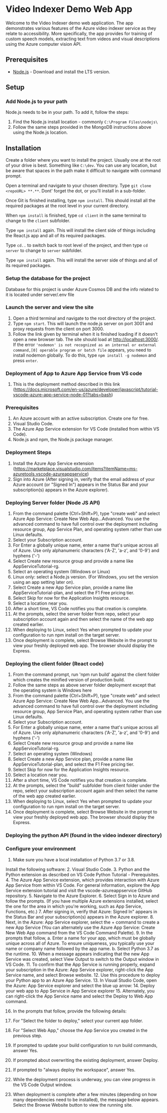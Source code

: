 # Video Indexer Demo Web App

Welcome to the Video Indexer demo web application. The app demonstrates various features of the Azure video indexer service as they relate to accessibility. More specifically, the app provides for training of custom speech models, extracting text from videos and visual descriptions using the Azure computer vision API.

## Prerequisites
* [Node.js](https://nodejs.org/en/download/) - Download and install the LTS version.

## Setup

### Add Node.js to your path
Node.js needs to be in your path. To add it, follow the steps:

1. Find the Node.js install location - commonly `C:\Program Files\nodejs\`
2. Follow the same steps provided in the MongoDB instructions above using the Node.js location.

## Installation
Create a folder where you want to install the project. Usually one at the root of your drive is best. Something like `C:\dev`. You can use any location, but be aware that spaces in the path make it difficult to navigate with command prompt.

Open a terminal and navigate to your chosen directory. Type `git clone <repoURL> **.**`. Dont' forget the dot, or you'll install in a sub-folder.

Once Git is finished installing, type `npm install`. This should install all the required packages at the root level in your current directory.

When `npm install` is finished, type `cd client` in the same terminal to change to the `client` subfolder.

Type `npm install` again. This will install the client side of things including the React.js app and all of its required packages.

Type `cd..` to switch back to root level of the project, and then type `cd server` to change to `server` subfolder.

Type `npm install` again. This will install the server side of things and all of its required packages.

### Setup the database for the project
Database for this project is under Azure Cosmos DB and the info related to it is located under server/.env file

### Launch the server and view the site
1. Open a third terminal and navigate to the root directory of the project.
2. Type `npm start`. This will launch the node.js server on port 3001 and proxy requests from the client on port 3000.
3. Follow the link given by terminal when it is finished loading if it doesn't open a new browser tab. The site should load at [http://localhost:3000/](http://localhost:3000/). If the error `'nodemon' is not recognized as an internal or external command,[0] operable program or batch file` appears, you need to install nodemon globally. To do this, type `npm install -g nodemon` and press `enter`.

### Deployment of App to Azure App Service from VS code
1. This is the deployment method described in this link (https://docs.microsoft.com/en-us/azure/developer/javascript/tutorial-vscode-azure-app-service-node-01?tabs=bash)
### Prerequisites
1. An Azure account with an active subscription. Create one for free.
2. Visual Studio Code.
3. The Azure App Service extension for VS Code (installed from within VS Code).
4. Node.js and npm, the Node.js package manager.

### Deployment Steps
1. Install the Azure App Service extension (https://marketplace.visualstudio.com/items?itemName=ms-azuretools.vscode-azureappservice)
2. Sign into Azure (After signing in, verify that the email address of your Azure account (or "Signed In") appears in the Status Bar and your subscription(s) appears in the Azure explorer).

### Deploying Server folder (Node JS API)
1. From the command palette (Ctrl+Shift+P), type "create web" and select Azure App Service: Create New Web App...Advanced. You use the advanced command to have full control over the deployment including resource group, App Service Plan, and operating system rather than use Linux defaults.
2. Select your Subscription account.
3. For Enter a globally unique name, enter a name that's unique across all of Azure. Use only alphanumeric characters ('A-Z', 'a-z', and '0-9') and hyphens ('-')
4. Select Create new resource group and provide a name like AppServiceTutorial-rg.
5. Select an operating system (Windows or Linux)
6. Linux only: select a Node.js version. (For Windows, you set the version using an app setting later on).
7. Select Create a new App Service plan, provide a name like AppServiceTutorial-plan, and select the F1 Free pricing tier.
8. Select Skip for now for the Application Insights resource.
9. Select a location near you.
10. After a short time, VS Code notifies you that creation is complete.
11. At the prompts, select the server folder from repo, select your subscription account again and then select the name of the web app created earlier.
12. When deploying to Linux, select Yes when prompted to update your configuration to run npm install on the target server.
13. Once deployment is complete, select Browse Website in the prompt to view your freshly deployed web app. The browser should display the Express.

### Deploying the client folder (React code)
1. From the command prompt, run 'npm run build' against the client folder which creates the minified version of production build.
2. Follow the same steps as above server folder deployment except that the operating system is Windows here
3. From the command palette (Ctrl+Shift+P), type "create web" and select Azure App Service: Create New Web App...Advanced. You use the advanced command to have full control over the deployment including resource group, App Service Plan, and operating system rather than use Linux defaults.
4. Select your Subscription account.
5. For Enter a globally unique name, enter a name that's unique across all of Azure. Use only alphanumeric characters ('A-Z', 'a-z', and '0-9') and hyphens ('-')
6. Select Create new resource group and provide a name like AppServiceTutorial-rg.
7. Select an operating system (Windows)
8. Select Create a new App Service plan, provide a name like AppServiceTutorial-plan, and select the F1 Free pricing tier.
9. Select Skip for now for the Application Insights resource.
10. Select a location near you.
11. After a short time, VS Code notifies you that creation is complete.
12. At the prompts, select the "build" subfolder from client folder under the repo, select your subscription account again and then select the name of the web app created earlier.
13. When deploying to Linux, select Yes when prompted to update your configuration to run npm install on the target server.
14. Once deployment is complete, select Browse Website in the prompt to view your freshly deployed web app. The browser should display the Express.

### Deploying the python API (found in the video indexer directory)
### Configure your environment
1. Make sure you have a local installation of Python 3.7 or 3.8.

Install the following software:
2. Visual Studio Code.
3. Python and the Python extension as described on VS Code Python Tutorial - Prerequisites.
4. The Azure App Service extension, which provides interaction with Azure App Service from within VS Code. For general information, explore the App Service extension tutorial and visit the vscode-azureappservice GitHub repository.
5. Navigate to the Azure Explorer.
6. Select Sign in to Azure and follow the prompts. (If you have multiple Azure extensions installed, select the one for the area in which you're working, such as App Service, Functions, etc.)
7. After signing in, verify that Azure: Signed In" appears in the Status Bar and your subscription(s) appears in the Azure explorer.
8. Next, in the Azure: App Service explorer, select the + command to create a new App Service (You can alternately use the Azure App Service: Create New Web App command from the VS Code Command Palette).
9. In the prompts that follow,
  a. Enter a name for your app, which must be globally unique across all of Azure. To ensure uniqueness, you typically use your name or company name followed by the app name.
  b. Select Python 3.7 as the runtime.
10. When a message appears indicating that the new App Service was created, select View Output to switch to the Output window in VS Code.
11. To confirm that the App Service is running properly, expand your subscription in the Azure: App Service explorer, right-click the App Service name, and select Browse website.
12. Use this procedure to deploy your Python app to an Azure App Service.
13. In Visual Studio Code, open the Azure: App Service explorer and select the blue up arrow:
14. Deploy your web app to App Service in App Service explorer
15. Alternately, you can right-click the App Service name and select the Deploy to Web App command.

16. In the prompts that follow, provide the following details:

  1. For "Select the folder to deploy," select your current app folder.
  2. For "Select Web App," choose the App Service you created in the previous step.
  3. If prompted to update your build configuration to run build commands, answer Yes.
  4. If prompted about overwriting the existing deployment, answer Deploy.
  5. If prompted to "always deploy the workspace", answer Yes.
17. While the deployment process is underway, you can view progress in the VS Code Output window.
18. When deployment is complete after a few minutes (depending on how many dependencies need to be installed), the message below appears. Select the Browse Website button to view the running site.

